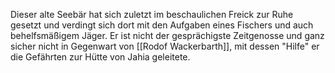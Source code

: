 Dieser alte Seebär hat sich zuletzt im beschaulichen Freick zur Ruhe gesetzt und verdingt sich dort mit den Aufgaben eines Fischers und auch behelfsmäßigem Jäger. Er ist nicht der gesprächigste Zeitgenosse und ganz sicher nicht in Gegenwart von [[Rodof Wackerbarth]], mit dessen "Hilfe" er die Gefährten zur Hütte von Jahia geleitete. 
